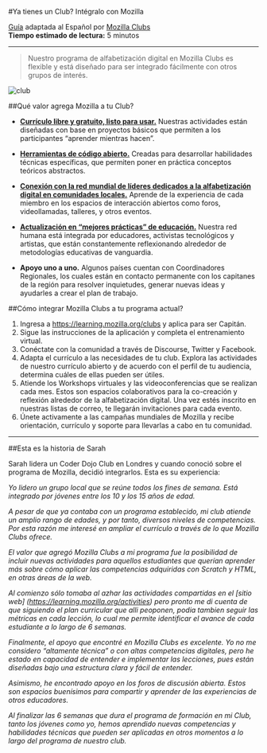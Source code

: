 #Ya tienes un Club? Intégralo con Mozilla

[Guía](http://mozilla.github.io/mozilla-club-guides/existing-program) adaptada al Español por [Mozilla Clubs](https://learning.mozilla.org/clubs)   
**Tiempo estimado de lectura:** 5 minutos
***

> Nuestro programa de alfabetización digital en Mozilla Clubs es flexible y está diseñado para ser integrado fácilmente con otros grupos de interés.  

![club](https://farm8.staticflickr.com/7471/26972336845_0cbfd3ae48_z.jpg)

##Qué valor agrega Mozilla a tu Club?

* **[Currículo libre y gratuito, listo para usar.](https://learning.mozilla.org/activities)** Nuestras actividades están diseñadas con base en proyectos básicos que permiten a los participantes “aprender mientras hacen”.  

* **[Herramientas de código abierto.](https://learning.mozilla.org/tools)** Creadas para desarrollar habilidades técnicas específicas, que permiten poner en práctica conceptos teóricos abstractos. 

* **[Conexión con la red mundial de líderes dedicados a la alfabetización digital en comunidades locales.](https://learning.mozilla.org/community)** Aprende de la experiencia de cada miembro en los espacios de  interacción abiertos como foros, videollamadas, talleres, y otros eventos.

* **[Actualización en “mejores prácticas” de educación.](https://learning.mozilla.org/web-literacy)** Nuestra red humana está integrada por educadores, activistas tecnológicos y artistas, que están constantemente reflexionando alrededor de metodologías educativas de vanguardia. 

* **Apoyo uno a uno.** Algunos países cuentan con Coordinadores Regionales, los cuales están en contacto permanente con los capitanes de la región para resolver inquietudes, generar nuevas ideas y ayudarles a crear el plan de trabajo. 

##Cómo integrar Mozilla Clubs a tu programa actual?

1. Ingresa a https://learning.mozilla.org/clubs y aplica para ser Capitán. 
2. Sigue las instrucciones de la aplicación y completa el entrenamiento virtual.
3. Conéctate con la comunidad a través de Discourse, Twitter y Facebook.
4. Adapta el currículo a las necesidades de tu club. Explora las actividades de nuestro currículo abierto y de acuerdo con el perfil de tu audiencia, determina cuáles de ellas pueden ser útiles.   
5. Atiende los Workshops virtuales y las videoconferencias que se realizan cada mes.  Estos son espacios colaborativos para la co-creación y reflexión alrededor de la alfabetización digital. Una vez estés inscrito en nuestras listas de correo, te llegarán invitaciones para cada evento.
6. Únete activamente a las campañas mundiales de Mozilla y recibe orientación, currículo y soporte para llevarlas a cabo en tu comunidad.

***

##Esta es la historia de Sarah

Sarah lidera un Coder Dojo Club en Londres y cuando conoció sobre el programa de Mozilla, decidió integrarlos. Esta es su experiencia:

*Yo lidero un grupo local que se reúne todos los fines de semana. Está integrado por jóvenes entre los 10 y los 15 años de edad.*

*A pesar de que ya contaba con un programa establecido, mi club atiende un amplio rango de edades, y por tanto, diversos niveles de competencias. Por esta razón me interesé en ampliar  el currículo a través de lo que Mozilla Clubs ofrece.* 

*El valor que agregó Mozilla Clubs a mi programa fue la posibilidad de incluir nuevas actividades  para aquellos estudiantes que querían aprender más  sobre cómo aplicar las competencias adquiridas con Scratch y HTML, en otras áreas de la web.*

*Al comienzo sólo tomaba al azhar las actividades compartidas en el [sitio web] (https://learning.mozilla.org/activities) pero pronto me di cuenta de que siguiendo el plan curricular que alli peoponen, podia tambien seguir las métricas en cada lección, lo cual me permite identificar el avance de cada estudiante a lo largo de 6 semanas.*

*Finalmente, el apoyo que encontré en Mozilla Clubs es excelente. Yo no me considero “altamente técnica” o con altas competencias digitales, pero he estado en capacidad de entender e implementar las lecciones, pues están diseñadas bajo una estructura clara y fácil de  entender.* 

*Asimismo, he encontrado apoyo en los foros de discusión abierta. Estos son espacios buenísimos para compartir y aprender de las experiencias de otros educadores.*  

*Al finalizar las 6 semanas que dura el programa de formación en mi Club, tanto los jóvenes como yo, hemos aprendido nuevas competencias y habilidades técnicas que pueden ser aplicadas en otros momentos a lo largo del programa de nuestro club.* 
